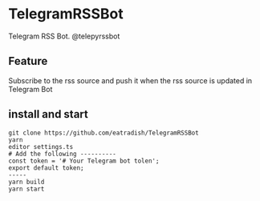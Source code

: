 # TelegramRSSBot
Telegram RSS Bot. @telepyrssbot

## Feature
Subscribe to the rss source and push it when the rss source is updated in Telegram Bot

## install and start
```
git clone https://github.com/eatradish/TelegramRSSBot
yarn
editor settings.ts
# Add the following ----------
const token = '# Your Telegram bot tolen';
export default token;
-----
yarn build
yarn start
```
